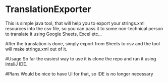 # TranslationExporter
This is simple java tool, that will help you to export your strings.xml resources into the csv file, so you can pass it to some non-technical person to translate it using Google Sheets, Excel etc...

After the translation is done, simply export from Sheets to csv and the tool will make strings.xml out of it.

#Usage
So far the easiest way to use it is clone the repo and run it using InteliJ IDE.

#Plans
Would be nice to have UI for that, so IDE is no longer necessary


